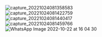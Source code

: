 ![capture_20221024081358583](https://user-images.githubusercontent.com/72195347/197453253-d931392e-05d0-48ae-ad10-443aed71bb4c.jpg)
</br>
![capture_20221024081422759](https://user-images.githubusercontent.com/72195347/197453262-8c9586bc-c790-4e9e-bdde-68bdd38a8d07.jpg)
</br>
![capture_20221024081440417](https://user-images.githubusercontent.com/72195347/197453266-21c6b6c7-c3cc-4680-82b5-f08b3ea18bc3.jpg)
</br>
![capture_20221024081459766](https://user-images.githubusercontent.com/72195347/197453275-5818c182-ea81-4f9f-a4e0-cef6ad023a4d.jpg)
</br>
![WhatsApp Image 2022-10-22 at 16 04 30](https://user-images.githubusercontent.com/72195347/197455926-85cba7c4-7ca0-4d4b-ad57-0fd4fd8bf6ff.jpeg)

